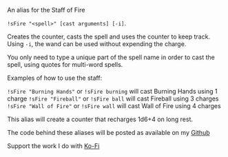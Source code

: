 An alias for the Staff of Fire

`!sFire "<spell>" [cast arguments] [-i]`. 
 
Creates the counter, casts the spell and uses the counter to keep track. Using `-i`, the wand can be used without expending the charge.
 
You only need to type a unique part of the spell name in order to cast the spell, using quotes for multi-word spells.
 
Examples of how to use the staff:
 
`!sFire "Burning Hands"` or `!sFire burning` will cast Burning Hands using 1 charge
`!sFire "Fireball"` or `!sFire ball` will cast Fireball using 3 charges
`!sFire "Wall of Fire"` or `!sFire wall` will cast Wall of Fire using 4 charges
 
 
This alias will create a counter that recharges 1d6+4 on long rest. 
 
The code behind these aliases will be posted as available on my [Github](https://github.com/TheReverendB/avrae-aliases)

Support the work I do with [Ko-Fi](https://ko-fi.com/thereverendb)